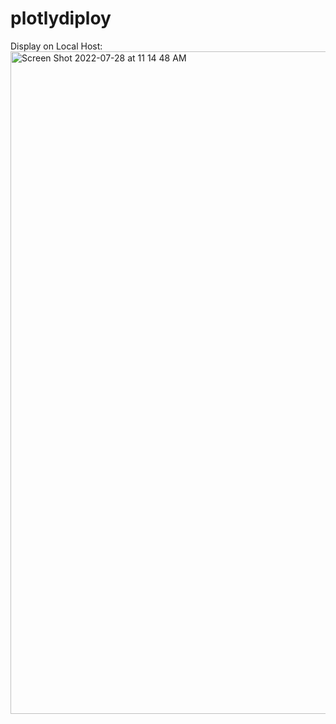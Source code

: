 # plotlydiploy



Display on Local Host:
<img width="1060" alt="Screen Shot 2022-07-28 at 11 14 48 AM" src="https://user-images.githubusercontent.com/18197449/181574230-9cecbe82-360d-4b9f-bb1a-2586ca0134ec.png">

